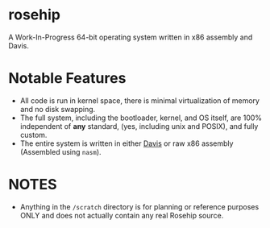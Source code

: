 # rosehip
A Work-In-Progress 64-bit operating system written in x86 assembly and Davis.

# Notable Features
* All code is run in kernel space, there is minimal virtualization of memory and no disk swapping.
* The full system, including the bootloader, kernel, and OS itself, are 100% independent of **any** standard, (yes, including unix and POSIX), and fully custom.
* The entire system is written in either [Davis](https://github.com/bubby932/DavisRewrite) or raw x86 assembly (Assembled using `nasm`).

# NOTES
* Anything in the `/scratch` directory is for planning or reference purposes ONLY and does not actually contain any real Rosehip source.